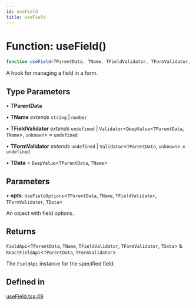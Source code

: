 ```yaml
---
id: useField
title: useField
---
```


# Function: useField()

```ts
function useField<TParentData, TName, TFieldValidator, TFormValidator, TData>(opts): FieldApi<TParentData, TName, TFieldValidator, TFormValidator, TData> & ReactFieldApi<TParentData, TFormValidator>
```

A hook for managing a field in a form.

## Type Parameters

• **TParentData**

• **TName** *extends* `string` \| `number`

• **TFieldValidator** *extends* `undefined` \| `Validator`\<`DeepValue`\<`TParentData`, `TName`\>, `unknown`\> = `undefined`

• **TFormValidator** *extends* `undefined` \| `Validator`\<`TParentData`, `unknown`\> = `undefined`

• **TData** = `DeepValue`\<`TParentData`, `TName`\>

## Parameters

• **opts**: `UseFieldOptions`\<`TParentData`, `TName`, `TFieldValidator`, `TFormValidator`, `TData`\>

An object with field options.

## Returns

`FieldApi`\<`TParentData`, `TName`, `TFieldValidator`, `TFormValidator`, `TData`\> & `ReactFieldApi`\<`TParentData`, `TFormValidator`\>

The `FieldApi` instance for the specified field.

## Defined in

[useField.tsx:49](https://github.com/TanStack/form/blob/a6313b7699753752ae30ff16c169e0b08c2369e8/packages/react-form/src/useField.tsx#L49)
